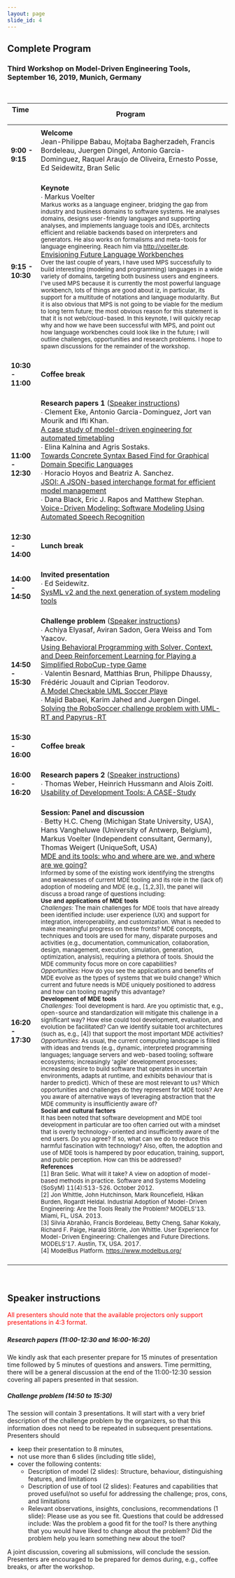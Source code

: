 ```yaml
---
layout: page
slide_id: 4
---
```


## Complete Program
### Third Workshop on Model-Driven Engineering Tools, September 16, 2019, Munich, Germany

<br />

|Time &nbsp;   &nbsp;          | Program &nbsp; 
| ----------------------- | -------------- |
|<img  align="middle" style="width: 150px;"/>|<img  align="middle"  style="width: 600px;"/>|
<strong>9:00 - 9:15 </strong>    | <strong>Welcome</strong>  <br />  Jean-Philippe Babau, Mojtaba Bagherzadeh, Francis  Bordeleau, Juergen Dingel, Antonio Garcia-Dominguez, Raquel Araujo de Oliveira, Ernesto Posse, Ed Seidewitz, Bran Selic <br/> <br/> | 
<strong>9:15 - 10:30 </strong>    | <strong>Keynote</strong> <br /> <medium> &#x2219; Markus Voelter</medium>  <br/> <small> Markus works as a language engineer, bridging the gap from industry and business domains to software systems. He analyses domains, designs user-friendly languages and supporting analyses, and implements language tools and IDEs, architects efficient and reliable backends based on interpreters and generators. He also works on formalisms and meta-tools for language engineering. Reach him via http://voelter.de. </small><br />[Envisioning Future Language Workbenches]() <br/><small> Over the last couple of years, I have used MPS successfully to build interesting (modeling and programming) languages in a wide variety of domains, targeting both business users and engineers. I've used MPS because it is currently the most powerful language workbench, lots of things are good about iz, in particular, its support for a multitude of notations and language modularity. But it is also obvious that MPS is not going to be viable for the medium to long term future; the most obvious reason for this statement is that it is not web/cloud-based. In this keynote, I will quickly recap why and how we have been successful with MPS, and point out how language workbenches could look like in the future; I will outline challenges, opportunities and research problems. I hope to spawn discussions for the remainder of the workshop.</small> <br/> <br/>| 
<strong>10:30 - 11:00 </strong> &nbsp; &nbsp; &nbsp;          | <strong>Coffee break</strong> <br/> <br/>| 
<br/><br/><strong>11:00 - 12:30 </strong> &nbsp; &nbsp; &nbsp;    &nbsp; &nbsp; &nbsp;  &nbsp; &nbsp; &nbsp;       | <strong>Research papers 1</strong>  ([Speaker instructions](#speakerinstruction)) <br/> <medium> &#x2219; Clement Eke, Antonio Garcia-Dominguez, Jort van Mourik and Ifti Khan. </medium> <br /> [A case study of model-driven engineering for automated timetabling]() <br/> <medium> &#x2219; Elina Kalnina and Agris Sostaks. </medium> <br /> [Towards Concrete Syntax Based Find for Graphical Domain Specific Languages ]() <br/> <medium> &#x2219; Horacio Hoyos and Beatriz A. Sanchez. </medium> <br /> [JSOI: A JSON-based interchange format for efficient model management]() <br/> <medium> &#x2219; Dana Black, Eric J. Rapos and Matthew Stephan. </medium> <br /> [Voice-Driven Modeling: Software Modeling Using Automated Speech Recognition]() <br/> <br/> | 
<strong>12:30 - 14:00 </strong> &nbsp; &nbsp; &nbsp;          | <strong>Lunch break</strong> <br/> <br/>| 
<strong>14:00 - 14:50 </strong> &nbsp; &nbsp; &nbsp;          | <strong>Invited presentation</strong> <br/> <medium> &#x2219; Ed Seidewitz. </medium> <br /> [SysML v2 and the next generation of system modeling tools]()  <br/> <br/> | 
<strong>14:50 - 15:30  | <strong>Challenge problem</strong> ([Speaker instructions](#speakerinstruction))<br/> <medium> &#x2219; Achiya Elyasaf, Aviran Sadon, Gera Weiss and Tom Yaacov. </medium> <br /> [Using Behavioral Programming with Solver, Context, and Deep Reinforcement Learning for Playing a Simplified RoboCup-type Game]()  <br/> <medium> &#x2219; Valentin Besnard, Matthias Brun, Philippe Dhaussy, Frédéric Jouault and Ciprian Teodorov. </medium> <br /> [ A Model Checkable UML Soccer Playe]()  <br/> <medium> &#x2219; Majid Babaei, Karim Jahed and Juergen Dingel. </medium> <br /> [Solving the RoboSoccer challenge problem with UML-RT and Papyrus-RT]() <br/> <br/>| 
<strong>15:30 - 16:00 </strong> &nbsp; &nbsp; &nbsp;          | <strong>Coffee break</strong> <br/> <br/>| 
<strong>16:00 - 16:20 </strong> &nbsp;  | <strong>Research papers 2 </strong> ([Speaker instructions](#speakerinstruction)) <br/> <medium> &#x2219; Thomas Weber, Heinrich Hussmann and Alois Zoitl.  </medium> <br /> [ Usability of Development Tools: A CASE-Study]() <br/> <br/>| 
<strong>16:20 - 17:30 </strong> &nbsp;  | <strong>Session: Panel and discussion</strong> <br/> <medium> &#x2219; Betty H.C. Cheng (Michigan State University, USA), Hans Vangheluwe (University of Antwerp, Belgium), Markus Voelter (Independent consultant, Germany), Thomas Weigert (UniqueSoft, USA)  </medium> <br /> [MDE and its tools: who and where are we, and where are we going?]() <br />  <small> Informed by some of the existing work identifying the strengths and weaknesses of current MDE tooling and its role in the (lack of) adoption of modeling and MDE (e.g., [1,2,3]), the panel will discuss a broad range of questions including: <br /> <b>Use and applications of MDE tools</b> <br /> <i>Challenges:</i> The main challenges for MDE tools that have already been identified include: user experience (UX) and support for integration, interoperability, and customization. What is needed to make meaningful progress on these fronts? MDE concepts, techniques and tools are used for many, disparate purposes and activities (e.g., documentation, communication, collaboration, design, management, execution, simulation, generation, optimization, analysis), requiring a plethora of tools. Should the MDE community focus more on core capabilities? <br /> <i>Opportunities:</i> How do you see the applications and benefits of MDE evolve as the types of systems that we build change? Which current and future needs is MDE uniquely positioned to address and how can tooling magnify this advantage? <br /> <b>Development of MDE tools</b> <br /> <i>Challenges:</i> Tool development is hard. Are you optimistic that, e.g., open-source and standardization will mitigate this challenge in a significant way? How else could tool development, evaluation, and evolution be facilitated? Can we identify suitable tool architectures (such as, e.g., [4]) that support the most important MDE activities? <br /> <i>Opportunities:</i> As usual, the current computing landscape is filled with ideas and trends (e.g., dynamic, interpreted programming languages; language servers and web-based tooling; software ecosystems; increasingly 'agile' development processes; increasing desire to build software that operates in uncertain environments, adapts at runtime, and exhibits behaviour that is harder to predict). Which of these are most relevant to us? Which opportunities and challenges do they represent for MDE tools? Are you aware of alternative ways of leveraging abstraction that the MDE community is insufficiently aware of? <br /><b>Social and cultural factors</b> <br /> It has been noted that software development and MDE tool development in particular are too often carried out with a mindset that is overly technology-oriented and insufficiently aware of the end users. Do you agree? If so, what can we do to reduce this harmful fascination with technology? Also, often, the adoption and use of MDE tools is hampered by poor education, training, support, and public perception. How can this be addressed? <br /> <b>References</b>  <br/> [1] Bran Selic. What will it take? A view on adoption of model-based methods in practice. Software and Systems Modeling (SoSyM) 11(4):513-526. October 2012. <br/>[2] Jon Whittle, John Hutchinson, Mark Rouncefield, Håkan Burden, Rogardt Heldal. Industrial Adoption of Model-Driven Engineering: Are the Tools Really the Problem? MODELS'13. Miami, FL, USA. 2013. <br/>[3] Silvia Abrahão, Francis Bordeleau, Betty Cheng, Sahar Kokaly, Richard F. Paige, Harald Störrle, Jon Whittle. User Experience for Model-Driven Engineering: Challenges and Future Directions. MODELS'17. Austin, TX, USA. 2017. <br/> [4] ModelBus Platform. https://www.modelbus.org/ </small> <br /> <br /> |

<br /> 

## Speaker instructions
<span style="color:red">All presenters should note that the available projectors only support presentations in 4:3 format.</span>


### <a name="speakerinstruction"></a>
##### Research papers (11:00-12:30 and 16:00-16:20) 
We kindly ask that each presenter prepare for 15 minutes of presentation
time followed by 5 minutes of questions and answers. Time permitting,
there will be a general discussion at the end of the 11:00-12:30 session
covering all papers presented in that session.

##### Challenge problem (14:50 to 15:30)
The session will contain 3 presentations. It will start with a very brief
description of the challenge problem by the organizers, so that this
information does not need to be repeated in subsequent presentations.
Presenters should
* keep their presentation to 8 minutes,
* not use more than 6 slides (including title slide),
* cover the following contents: 
  * Description of model (2 slides): 
Structure, behaviour, distinguishing features, and limitations 
  * Description of use of tool (2 slides): 
Features and capabilities that proved useful/not so useful 
for addressing the challenge; pros, cons, and limitations 
  * Relevant observations, insights, conclusions, recommendations (1 slide): 
Please use as you see fit. Questions that could be addressed include:
Was the problem a good fit for the tool? Is there anything that you would
have liked to change about the problem? Did the problem help you learn
something new about the tool?

A joint discussion, covering all submissions, will conclude the session.
Presenters are encouraged to be prepared for demos during, e.g., coffee
breaks, or after the workshop.
